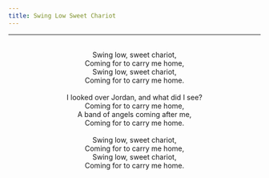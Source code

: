 ```yaml
---
title: Swing Low Sweet Chariot
---
```


---
<center>
<br/>
Swing low, sweet chariot,<br/>
Coming for to carry me home,<br/>
Swing low, sweet chariot,<br/>
Coming for to carry me home.<br/>
<br/>
I looked over Jordan, and what did I see?<br/>
Coming for to carry me home,<br/>
A band of angels coming after me,<br/>
Coming for to carry me home.<br/>
<br/>
Swing low, sweet chariot,<br/>
Coming for to carry me home,<br/>
Swing low, sweet chariot,<br/>
Coming for to carry me home.<br/>

</center>